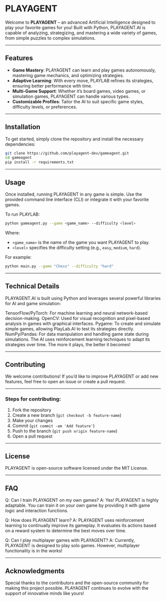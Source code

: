 
# PLAYAGENT

Welcome to **PLAYAGENT** – an advanced Artificial Intelligence designed to play your favorite games for you! Built with Python, PLAYAGENT.AI is capable of analyzing, strategizing, and mastering a wide variety of games, from simple puzzles to complex simulations.

---

## Features

- **Game Mastery**: PLAYAGENT can learn and play games autonomously, mastering game mechanics, and optimizing strategies.
- **Adaptive Learning**: With every move, PLAYLAB refines its strategies, ensuring better performance with time.
- **Multi-Game Support**: Whether it’s board games, video games, or simulation games, PLAYAGENT can handle various types.
- **Customizable Profiles**: Tailor the AI to suit specific game styles, difficulty levels, or preferences.

---

## Installation

To get started, simply clone the repository and install the necessary dependencies:

```bash
git clone https://github.com/playagent-dev/gameagent.git
cd gameagent
pip install -r requirements.txt
```

---

## Usage

Once installed, running PLAYAGENT in any game is simple. Use the provided command line interface (CLI) or integrate it with your favorite games.

To run PLAYLAB:

```bash
python gameagent.py --game <game_name> --difficulty <level>
```

Where:
- `<game_name>` is the name of the game you want PLAYAGENT to play.
- `<level>` specifies the difficulty setting (e.g., `easy`, `medium`, `hard`).

For example:
```bash
python main.py --game "Chess" --difficulty "hard"
```

---

## Technical Details
PLAYAGENT.AI is built using Python and leverages several powerful libraries for AI and game simulation:

TensorFlow/PyTorch: For machine learning and neural network-based decision-making.
OpenCV: Used for visual recognition and pixel-based analysis in games with graphical interfaces.
Pygame: To create and simulate simple games, allowing PlayLab.AI to test its strategies directly.
NumPy/Pandas: For data manipulation and handling game state during simulations.
The AI uses reinforcement learning techniques to adapt its strategies over time. The more it plays, the better it becomes!

---

## Contributing

We welcome contributions! If you’d like to improve PLAYAGENT or add new features, feel free to open an issue or create a pull request.

---

### Steps for contributing:
1. Fork the repository
2. Create a new branch (`git checkout -b feature-name`)
3. Make your changes
4. Commit (`git commit -am 'Add feature'`)
5. Push to the branch (`git push origin feature-name`)
6. Open a pull request

---

## License

PLAYAGENT is open-source software licensed under the MIT License.

---

## FAQ

Q: Can I train PLAYAGENT on my own games?
A: Yes! PLAYAGENT is highly adaptable. You can train it on your own game by providing it with game logic and interaction functions.

Q: How does PLAYAGENT learn?
A: PLAYAGENT uses reinforcement learning to continually improve its gameplay. It evaluates its actions based on a reward system to determine the best moves over time.

Q: Can I play multiplayer games with PLAYAGENT?
A: Currently, PLAYAGENT is designed to play solo games. However, multiplayer functionality is in the works!

---

## Acknowledgments

Special thanks to the contributors and the open-source community for making this project possible. PLAYAGENT continues to evolve with the support of innovative minds like yours!


